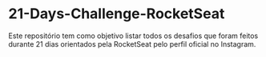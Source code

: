 # 21-Days-Challenge-RocketSeat
Este repositório tem como objetivo listar todos os desafios que foram feitos durante 21 dias orientados pela RocketSeat pelo perfil oficial no Instagram.
